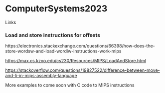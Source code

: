 # ComputerSystems2023

<P>Links</P>
<h3>Load and store instructions for offsets</h3>
https://electronics.stackexchange.com/questions/66398/how-does-the-store-wordsw-and-load-wordlw-instructions-work-mips

https://max.cs.kzoo.edu/cs230/Resources/MIPS/LoadAndStore.html

https://stackoverflow.com/questions/19827522/difference-between-move-and-li-in-mips-assembly-language


<P>More examples to come soon with C code to MIPS instructions</P>
